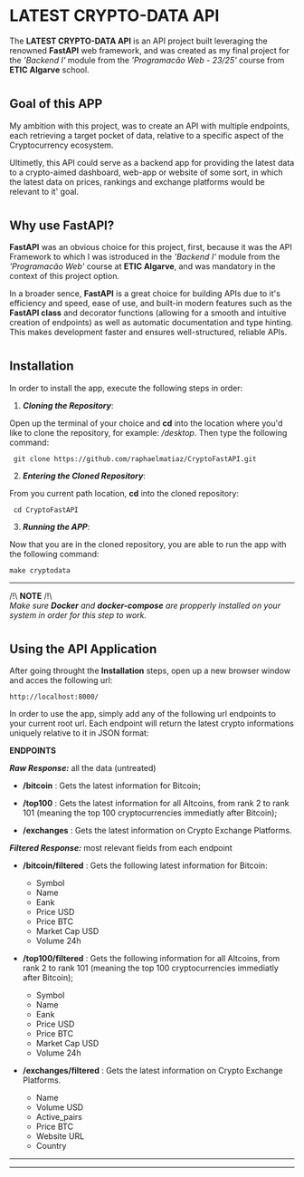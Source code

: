 # LATEST CRYPTO-DATA API

The **LATEST CRYPTO-DATA API** is an API project built leveraging the renowned **FastAPI** web framework, and was created as my final project for the *'Backend I'*  module from the *'Programacão Web - 23/25'* course from **ETIC Algarve** school.

#
## Goal of this APP

My ambition with this project, was to create an API with multiple endpoints, each retrieving a target pocket of data, relative to a specific aspect of the Cryptocurrency ecosystem. 

Ultimetly, this API could serve as a backend app for providing the latest data to a crypto-aimed dashboard, web-app or website of some sort, in which the latest data on prices, rankings and exchange platforms would be relevant to it' goal.

#
## Why use FastAPI?

**FastAPI** was an obvious choice for this project, first, because it was the API Framework to which I was istroduced in the *'Backend I'*  module from the *'Programacão Web'* course at **ETIC Algarve**, and was mandatory in the context of this project option. 

In a broader sence, **FastAPI** is a great choice for building APIs due to it's efficiency and speed, ease of use, and built-in modern features such as the **FastAPI class** and decorator functions (allowing for a smooth and intuitive creation of endpoints) as well as automatic documentation and type hinting. This makes development faster and ensures well-structured, reliable APIs. 

#
## Installation

In order to install the app, execute the following steps in order:



1. ***Cloning the Repository***: 

Open up the terminal of your choice and **cd** into the location where you'd like to clone the repository, for example: _/desktop_. Then type the following command:

     git clone https://github.com/raphaelmatiaz/CryptoFastAPI.git

2. ***Entering the Cloned Repository***: 

From you current path location, **cd** into the cloned repository:

     cd CryptoFastAPI

3. ***Running the APP***: 

Now that you are in the cloned repository, you are able to run the app with the following command:

    make cryptodata

---------------------
/!\ **NOTE** /!\  
_Make sure **Docker** and **docker-compose** are propperly installed on your system in order for this step to work._

#
## Using the API Application

After going throught the **Installation** steps, open up a new browser window and acces the following url:

    http://localhost:8000/

In order to use the app, simply add any of the following url endpoints to your current root url. Each endpoint will return the latest crypto informations uniquely relative to it in JSON format:

**ENDPOINTS**

*__Raw Response:__*
all the data (untreated)

* **/bitcoin** : Gets the latest information for Bitcoin;

* **/top100** : Gets the latest information for all Altcoins, from rank 2 to  rank 101 (meaning the top 100 cryptocurrencies immediatly after Bitcoin);

* **/exchanges** : Gets the latest information on Crypto Exchange Platforms.

*__Filtered Response:__*
most relevant fields from each endpoint 


* **/bitcoin/filtered** : Gets the following latest information for Bitcoin:

    * Symbol
    * Name
    * Eank
    * Price USD
    * Price BTC
    * Market Cap USD
    * Volume 24h

* **/top100/filtered** : Gets the following information for all Altcoins, from rank 2 to  rank 101 (meaning the top 100 cryptocurrencies immediatly after Bitcoin);

    * Symbol
    * Name
    * Eank
    * Price USD
    * Price BTC
    * Market Cap USD
    * Volume 24h

* **/exchanges/filtered** : Gets the latest information on Crypto Exchange Platforms.

    * Name
    * Volume USD
    * Active_pairs
    * Price BTC
    * Website URL
    * Country


------------------
------------------